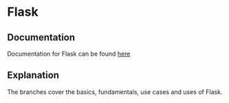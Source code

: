 # Flask

## Documentation
Documentation for Flask can be found <a href="https://flask.palletsprojects.com/en/2.1.x/">here</a>

## Explanation
The branches cover the basics, fundamentals, use cases and uses of Flask.
